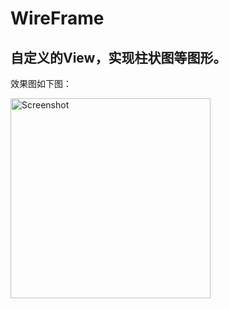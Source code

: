 WireFrame
=========

自定义的View，实现柱状图等图形。
--------------------------
效果图如下图：
<p>
   <img src="https://raw.githubusercontent.com/normalhh/WireFrame/master/assets/screenshot.jpg" width="320" alt="Screenshot"/>
</p>
